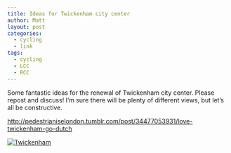 ```yaml
---
title: Ideas for Twickenham city center
author: Matt
layout: post
categories:
  - cycling
  - link
tags:
  - cycling
  - LCC
  - RCC
---
```

Some fantastic ideas for the renewal of Twickenham city center.
Please repost and discuss! I&#8217;m sure there will be plenty of different views, but let&#8217;s all be constructive.

<a title="Love Twickenham, Go Dutch" href="http://pedestrianiselondon.tumblr.com/post/34477053931/love-twickenham-go-dutch">http://pedestrianiselondon.tumblr.com/post/34477053931/love-twickenham-go-dutch</a>

<p class="attachement"><a href="http://pedestrianiselondon.tumblr.com/post/34477053931/love-twickenham-go-dutch" title="Twickenham"><img src="{{ "twick.png" | image_path | cdn }}" alt="Twickenham" /></a></p>